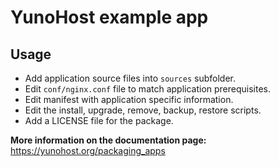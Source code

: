 # YunoHost example app

## Usage
- Add application source files into `sources` subfolder.
- Edit `conf/nginx.conf` file to match application prerequisites.
- Edit manifest with application specific information.
- Edit the install, upgrade, remove, backup, restore scripts.
- Add a LICENSE file for the package.

**More information on the documentation page:**    
https://yunohost.org/packaging_apps
